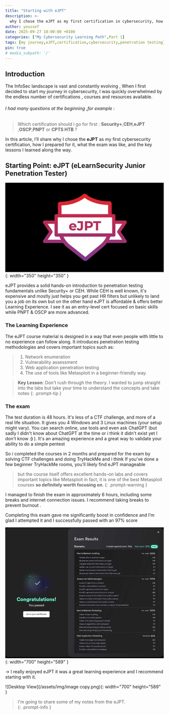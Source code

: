 ```yaml
---
title: "Starting with eJPT"
description: >-
  why I chose the eJPT as my first certification in cybersecurity, how I prepared, what the exam was like, and the key lessons I learned along the way.
author: youssef
date: 2025-09-27 18:00:00 +0100
categories: ["My Cybersecurity Learning Path",Part 1]
tags: [my journey,eJPT,certification,cybersecurity,penetration testing]
pin: true
# media_subpath: '/'
---
```


## **Introduction**


The InfoSec landscape is vast and constantly evolving , When I first decided to start my journey in cybersecurity, I was quickly overwhelmed by the endless number of certifications , courses and resources available.

###### I had many questions at the beginning ,for example :
  > Which certification should i go for first : **Security+**,**CEH**,**eJPT** ,**OSCP**,**PNPT** or **CPTS HTB** ?

In this article, I’ll share why I chose the **eJPT** as my first cybersecurity certification, how I prepared for it, what the exam was like, and the key lessons I learned along the way.

## **Starting Point: eJPT (eLearnSecurity Junior Penetration Tester)**

![Desktop View](assets/img/image.png){: width="350" height="350" }

eJPT provides a solid hands-on introduction to penetration testing fundamentals unlike Security+ or CEH. While CEH is well known, it's expensive and mostly just helps you get past HR filters but unlikely to land you a job on its own but on the other hand eJPT is affordable & offers better Learning Experience. I see it as an entry-level cert focused on basic skills while PNPT & OSCP are more advanced. 

### **The Learning Experience**


The eJPT course material is designed in a way that even people with little to no experience can follow along. It introduces penetration testing methodologies and covers important topics such as:
  > 1. Network enumeration 
  > 2. Vulnerability assessment
  > 3. Web application penetration testing  
  > 4. The use of tools like Metasploit in a beginner-friendly way.

<!-- markdownlint-capture -->
<!-- markdownlint-disable -->
> **Key Lesson**: Don't rush through the theory. I wanted to jump straight into the labs but take your time to understand the concepts and take notes
{: .prompt-tip }

### **The exam**


The test duration is 48 hours. It's less of a CTF challenge, and more of a real life situation. It gives you 4 Windows and 3 Linux machines (your setup might vary). You can search online, use tools and even ask ChatGPT (but sadly I didn't know about ChatGPT at the time or i think it didn't exist yet I don't know **:)** ). It's an amazing experience and a great way to validate your ability to do a simple pentest

So i completed the courses in 2 months and prepared for the exam by solving CTF challenges and doing TryHackMe and i think If you’ve done a few beginner TryHackMe rooms, you’ll likely find eJPT manageable

> but the course itself offers excellent hands-on labs and covers important topics like Metasploit in fact, it is one of the best Metasploit courses **so definitely worth focusing on**.
{: .prompt-warning }

I managed to finish the exam in approximately 6 hours, including some breaks and internet connection issues. I recommend taking breaks to prevent burnout .

Completing this exam gave me significantly boost in confidence and I’m glad I attempted it and I successfully passed with an 97% score

![Desktop View](/assets/img/Q3sfbN3e.png){: width="700" height="589" }

→ I really enjoyed eJPT it was a great learning experience and I recommend starting with it.

![Desktop View](/assets/img/image copy.png){: width="700" height="589" }

> I'm going to share some of my notes from the eJPT.  
{: .prompt-info }
